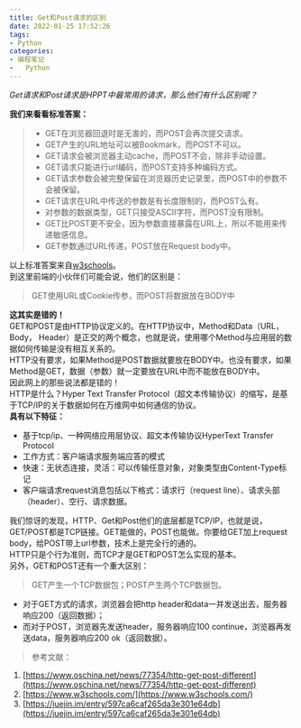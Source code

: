 ```yaml
---
title: Get和Post请求的区别
date: 2022-01-25 17:52:26
tags:
- Python
categories:
- 编程笔记
- 	Python
---
```


_Get请求和Post请求是HPPT中最常用的请求，那么他们有什么区别呢？_<br />

<!-- more -->

**我们来看看标准答案：**

> - GET在浏览器回退时是无害的，而POST会再次提交请求。
> - GET产生的URL地址可以被Bookmark，而POST不可以。
> - GET请求会被浏览器主动cache，而POST不会，除非手动设置。
> - GET请求只能进行url编码，而POST支持多种编码方式。
> - GET请求参数会被完整保留在浏览器历史记录里，而POST中的参数不会被保留。
> - GET请求在URL中传送的参数是有长度限制的，而POST么有。
> - 对参数的数据类型，GET只接受ASCII字符，而POST没有限制。
> - GET比POST更不安全，因为参数直接暴露在URL上，所以不能用来传递敏感信息。
> - GET参数通过URL传递，POST放在Request body中。

以上标准答案来自[w3schools](https://www.w3schools.com/)。<br />到这里前端的小伙伴们可能会说，他们的区别是：
> GET使用URL或Cookie传参，而POST将数据放在BODY中

**这其实是错的！**<br />GET和POST是由HTTP协议定义的。在HTTP协议中，Method和Data（URL， Body， Header）是正交的两个概念，也就是说，使用哪个Method与应用层的数据如何传输是没有相互关系的。<br />HTTP没有要求，如果Method是POST数据就要放在BODY中。也没有要求，如果Method是GET，数据（参数）就一定要放在URL中而不能放在BODY中。<br />因此网上的那些说法都是错的！<br />HTTP是什么？Hyper Text Transfer Protocol（超文本传输协议）的缩写，是基于TCP/IP的关于数据如何在万维网中如何通信的协议。<br />**具有以下特征：**

- 基于tcp/ip、一种网络应用层协议、超文本传输协议HyperText Transfer Protocol
- 工作方式：客户端请求服务端应答的模式
- 快速：无状态连接，灵活：可以传输任意对象，对象类型由Content-Type标记
- 客户端请求request消息包括以下格式：请求行（request line）、请求头部（header）、空行、请求数据。

我们惊讶的发现，HTTP、Get和Post他们的底层都是TCP/IP，也就是说，GET/POST都是TCP链接。GET能做的，POST也能做。你要给GET加上request body，给POST带上url参数，技术上是完全行的通的。<br />HTTP只是个行为准则，而TCP才是GET和POST怎么实现的基本。<br />另外，GET和POST还有一个重大区别：
> GET产生一个TCP数据包；POST产生两个TCP数据包。

- 对于GET方式的请求，浏览器会把http header和data一并发送出去，服务器响应200（返回数据）；
- 而对于POST，浏览器先发送header，服务器响应100 continue，浏览器再发送data，服务器响应200 ok（返回数据）。
> 参考文献：

1. [https://www.oschina.net/news/77354/http-get-post-different](https://www.oschina.net/news/77354/http-get-post-different)
1. [https://www.w3schools.com/](https://www.w3schools.com/)
1. [https://juejin.im/entry/597ca6caf265da3e301e64db](https://juejin.im/entry/597ca6caf265da3e301e64db)
